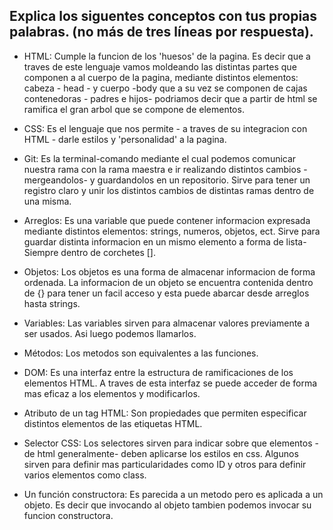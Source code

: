 ## Explica los siguentes conceptos con tus propias palabras. (no más de tres líneas por respuesta).

* HTML: Cumple la funcion de los 'huesos' de la pagina. Es decir que a traves de este lenguaje vamos moldeando las distintas partes que componen a al cuerpo de la pagina, mediante distintos elementos: cabeza - head - y cuerpo -body que a su vez se componen de cajas contenedoras - padres e hijos- podriamos decir que a partir de html se ramifica el gran arbol que se compone de elementos.

* CSS: Es el lenguaje que nos permite - a traves de su integracion con HTML - darle estilos y 'personalidad' a la pagina.


* Git: Es la terminal-comando mediante el cual podemos comunicar nuestra rama con la rama maestra e ir realizando distintos cambios -mergeandolos- y guardandolos en un repositorio. Sirve para tener un registro claro y unir  los distintos cambios de distintas ramas dentro de una misma.

* Arreglos: Es una variable que puede contener informacion expresada mediante distintos elementos: strings, numeros, objetos, ect. Sirve para guardar distinta informacion en un mismo elemento a forma de lista- Siempre dentro de corchetes [].

* Objetos: Los objetos es una forma de almacenar informacion de forma ordenada. La informacion de un objeto se encuentra contenida dentro de {} para tener un facil acceso y esta puede abarcar desde arreglos hasta strings.

* Variables: Las variables sirven para almacenar valores previamente a ser usados. Asi luego podemos llamarlos.

* Métodos: Los metodos son equivalentes a las funciones. 

* DOM: Es una interfaz entre la estructura de ramificaciones de los elementos HTML. A traves de esta interfaz se puede acceder de forma mas eficaz a los elementos y modificarlos.

* Atributo de un tag HTML: Son propiedades que permiten especificar distintos elementos de las etiquetas HTML.

* Selector CSS: Los selectores sirven para indicar sobre que elementos - de html generalmente- deben aplicarse los estilos en css. Algunos sirven para definir mas particularidades como ID y otros para definir varios elementos como class.

* Un función constructora: Es parecida a un metodo pero es aplicada a un objeto. Es decir que invocando al objeto tambien podemos invocar su funcion constructora. 

